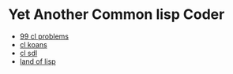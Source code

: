 # Yet Another Common lisp Coder

* [99 cl problems](https://www.ic.unicamp.br/~meidanis/courses/mc336/problemas-lisp/L-99_Ninety-Nine_Lisp_Problems.html)
* [cl koans](https://github.com/google/lisp-koans)
* [cl sdl](https://sudonull.com/post/91526-Common-Lisp-SDL2-Tutorial)
* [land of lisp](http://landoflisp.com/)

